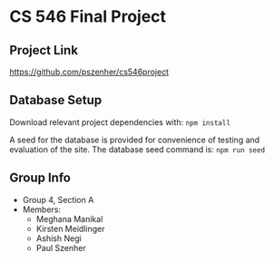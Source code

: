 # CS 546 Final Project

## Project Link

https://github.com/pszenher/cs546project

## Database Setup

Download relevant project dependencies with:
`npm install`

A seed for the database is provided for convenience of testing and evaluation of the site.
The database seed command is:
`npm run seed`

## Group Info

- Group 4, Section A
- Members:
  - Meghana Manikal
  - Kirsten Meidlinger
  - Ashish Negi
  - Paul Szenher

